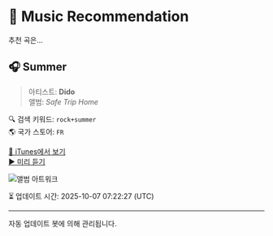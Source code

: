
# 🎵 Music Recommendation

추천 곡은...

## 🎧 Summer  
> 아티스트: **Dido**  
> 앨범: _Safe Trip Home_  

🔍 검색 키워드: `rock+summer`  
🌎 국가 스토어: `FR`

[🔗 iTunes에서 보기](https://music.apple.com/fr/album/summer/293941006?i=293941023&uo=4)  
[▶️ 미리 듣기](https://audio-ssl.itunes.apple.com/itunes-assets/AudioPreview125/v4/46/e4/18/46e4188e-8290-7c98-b7c4-87657cdcae20/mzaf_446210649177580557.plus.aac.p.m4a)

![앨범 아트워크](https://is1-ssl.mzstatic.com/image/thumb/Music221/v4/69/e7/df/69e7df49-6303-3729-4949-3d60709c2da6/888880742575.jpg/100x100bb.jpg)

⏳ 업데이트 시간: 2025-10-07 07:22:27 (UTC)

---
자동 업데이트 봇에 의해 관리됩니다.
